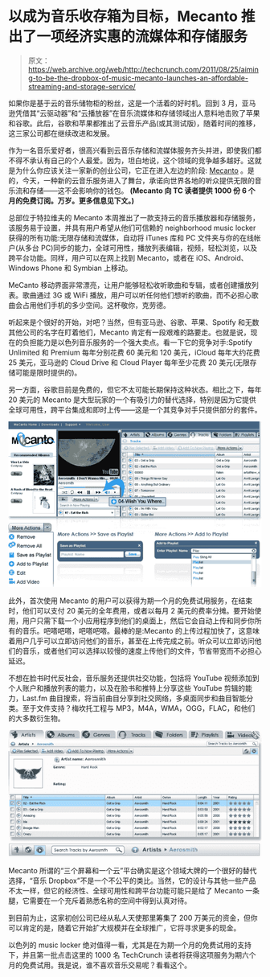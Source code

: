 # 以成为音乐收存箱为目标，Mecanto 推出了一项经济实惠的流媒体和存储服务 

> 原文：<https://web.archive.org/web/http://techcrunch.com/2011/08/25/aiming-to-be-the-dropbox-of-music-mecanto-launches-an-affordable-streaming-and-storage-service/>

如果你是基于云的音乐储物柜的粉丝，这是一个活着的好时机。回到 3 月，亚马逊凭借其“云驱动器”和“云播放器”在音乐流媒体和存储领域出人意料地击败了苹果和谷歌。此后，谷歌和苹果都推出了云音乐产品(或其测试版)，随着时间的推移，这三家公司都在继续改进和发展。

作为一名音乐爱好者，很高兴看到云音乐存储和流媒体服务齐头并进，即使我们都不得不承认有自己的个人最爱。因为，坦白地说，这个领域的竞争越多越好。这就是为什么你应该关注一家新的创业公司，它正在进入左边的阶段: [Mecanto](https://web.archive.org/web/20230203131515/http://www.mecanto.com/) 。是的，今天，一种新的云音乐服务进入了舞台，承诺向世界各地的听众提供无限的音乐流和存储——这不会影响你的钱包。 **(Mecanto 向 TC 读者提供 1000 份 6 个月的免费订阅。万岁。更多信息见下文。)**

总部位于特拉维夫的 Mecanto 本周推出了一款支持云的音乐播放器和存储服务，该服务易于设置，并具有用户希望从他们可信赖的 neighborhood music locker 获得的所有功能:无限存储和流媒体，自动将 iTunes 库和 PC 文件夹与你的在线帐户(从多台 PC)同步的能力，全球可用性，播放列表编辑，视频，轻松浏览，以及跨平台功能。同样，用户可以在网上找到 Mecanto，或者在 iOS、Android、Windows Phone 和 Symbian 上移动。

MeCanto 移动界面非常漂亮，让用户能够轻松收听歌曲和专辑，或者创建播放列表。歌曲通过 3G 或 WiFi 播放，用户可以听任何他们想听的歌曲，而不必担心歌曲会占用他们手机的多少空间。这杯敬你，克劳德。

听起来是个很好的开始，对吧？当然，但有亚马逊、谷歌、苹果、Spotify 和无数其他公司的名字在盯着他们，Mecanto 肯定有一段艰难的路要走。也就是说，现在的负担能力是以色列音乐服务的一个强大卖点。看一下它的竞争对手:Spotify Unlimited 和 Premium 每年分别花费 60 美元和 120 美元，iCloud 每年大约花费 25 美元，亚马逊的 Cloud Drive 和 Cloud Player 每年至少花费 20 美元(无限存储可能是限时提供的)。

另一方面，谷歌目前是免费的，但它不太可能长期保持这种状态。相比之下，每年 20 美元的 Mecanto 是大型玩家的一个有吸引力的替代选择，特别是因为它提供全球可用性，跨平台集成和即时上传——这是一个其竞争对手只提供部分的套件。

[![](img/47931aac3fd212dbebed6bb955bd62e8.png "Screen shot 2011-08-25 at 1.31.47 PM")](https://web.archive.org/web/20230203131515/https://techcrunch.com/wp-content/uploads/2011/08/screen-shot-2011-08-25-at-1-31-47-pm.png)

此外，首次使用 Mecanto 的用户可以获得为期一个月的免费试用服务，在结束时，他们可以支付 20 美元的全年费用，或者以每月 2 美元的费率分摊。要开始使用，用户只需下载一个小应用程序到他们的桌面上，然后它会自动上传和同步你所有的音乐。吧嗒吧嗒，吧嗒吧嗒。最棒的是:Mecanto 的上传过程加快了，这意味着用户几乎可以立即访问他们的音乐，甚至在上传完成之前。听众可以立即访问他们的音乐，或者他们可以选择以较慢的速度上传他们的文件，节省带宽而不必担心延迟。

不想在脸书时代反社会，音乐服务还提供社交功能，包括将 YouTube 视频添加到个人账户和播放列表的能力，以及在脸书和推特上分享这些 YouTube 剪辑的能力，Last.fm 曲目搜索，将当前曲目分享到社交网络，多桌面同步和曲目智能分类。至于文件支持？梅坎托工程与 MP3，M4A，WMA，OGG，FLAC，和他们的大多数衍生物。

[![](img/0ee76badd8ca90cd34554c39eb4d30ae.png "Screen shot 2011-08-25 at 1.32.59 PM")](https://web.archive.org/web/20230203131515/https://techcrunch.com/wp-content/uploads/2011/08/screen-shot-2011-08-25-at-1-32-59-pm.png)

Mecanto 所谓的“三个屏幕和一个云”平台确实是这个领域大牌的一个很好的替代选择，“音乐 Dropbox”不是一个不公平的类比。当然，它的设计与其他一些产品不太一样，但它的经济性、全球可用性和跨平台功能可能只是给了 Mecanto 一条腿，它需要在一个充斥着熟悉名称的空间中得到认真对待。

到目前为止，这家初创公司已经从私人天使那里筹集了 200 万美元的资金，但你可以肯定的是，随着它开始扩大规模并在全球推广，它将寻求更多的现金。

以色列的 music locker 绝对值得一看，尤其是在为期一个月的免费试用的支持下，并且第一批点击这里的 1000 名 TechCrunch 读者将获得这项服务为期六个月的免费试用。我是说，谁不喜欢音乐交易呢？看看这个。